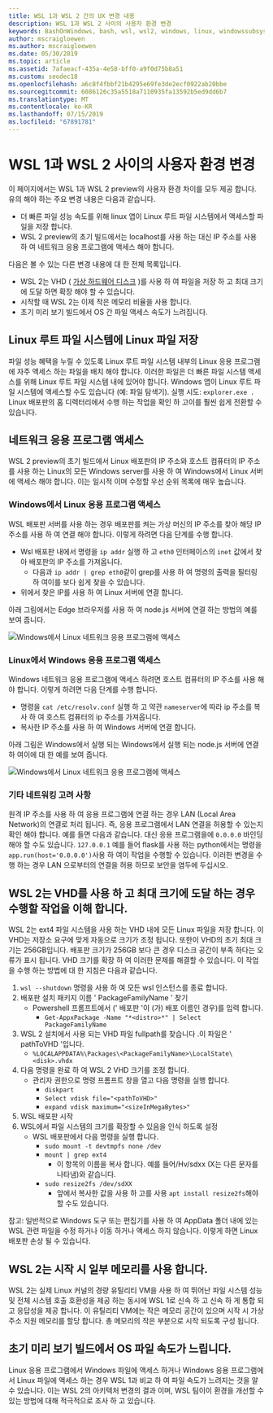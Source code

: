 ```yaml
---
title: WSL 1과 WSL 2 간의 UX 변경 내용
description: WSL 1과 WSL 2 사이의 사용자 환경 변경
keywords: BashOnWindows, bash, wsl, wsl2, windows, linux, windowssubsystem, ubuntu, debian, suse, windows 10 용 windows 하위 시스템
author: mscraigloewen
ms.author: mscraigloewen
ms.date: 05/30/2019
ms.topic: article
ms.assetid: 7afaeacf-435a-4e58-bff0-a9f0d75b8a51
ms.custom: seodec18
ms.openlocfilehash: a6c8f4fbbf21b4295e69fe3de2ecf0922ab20bbe
ms.sourcegitcommit: 6086126c35a5518a7110935fa13592b5ed9dd6b7
ms.translationtype: MT
ms.contentlocale: ko-KR
ms.lasthandoff: 07/15/2019
ms.locfileid: "67891781"
---
```

# <a name="user-experience-changes-between-wsl-1-and-wsl-2"></a>WSL 1과 WSL 2 사이의 사용자 환경 변경

이 페이지에서는 WSL 1과 WSL 2 preview의 사용자 환경 차이를 모두 제공 합니다. 유의 해야 하는 주요 변경 내용은 다음과 같습니다.

- 더 빠른 파일 성능 속도를 위해 linux 앱이 Linux 루트 파일 시스템에서 액세스할 파일을 저장 합니다.
- WSL 2 preview의 초기 빌드에서는 localhost를 사용 하는 대신 IP 주소를 사용 하 여 네트워크 응용 프로그램에 액세스 해야 합니다.

다음은 볼 수 있는 다른 변경 내용에 대 한 전체 목록입니다.

- WSL 2는 VHD ( [가상 하드웨어 디스크](https://en.wikipedia.org/wiki/VHD_(file_format)) )를 사용 하 여 파일을 저장 하 고 최대 크기에 도달 하면 확장 해야 할 수 있습니다.
- 시작할 때 WSL 2는 이제 작은 메모리 비율을 사용 합니다.
- 초기 미리 보기 빌드에서 OS 간 파일 액세스 속도가 느려집니다.

## <a name="place-your-linux-files-in-your-linux-root-file-system"></a>Linux 루트 파일 시스템에 Linux 파일 저장
파일 성능 혜택을 누릴 수 있도록 Linux 루트 파일 시스템 내부의 Linux 응용 프로그램에 자주 액세스 하는 파일을 배치 해야 합니다. 이러한 파일은 더 빠른 파일 시스템 액세스를 위해 Linux 루트 파일 시스템 내에 있어야 합니다. Windows 앱이 Linux 루트 파일 시스템에 액세스할 수도 있습니다 (예: 파일 탐색기). 실행 시도: `explorer.exe .` Linux 배포판의 홈 디렉터리에서 수행 하는 작업을 확인 하 고이를 훨씬 쉽게 전환할 수 있습니다. 

## <a name="accessing-network-applications"></a>네트워크 응용 프로그램 액세스
WSL 2 preview의 초기 빌드에서 Linux 배포판의 IP 주소와 호스트 컴퓨터의 IP 주소를 사용 하는 Linux의 모든 Windows server를 사용 하 여 Windows에서 Linux 서버에 액세스 해야 합니다. 이는 일시적 이며 수정할 우선 순위 목록에 매우 높습니다.

### <a name="accessing-linux-applications-from-windows"></a>Windows에서 Linux 응용 프로그램 액세스
WSL 배포판 서버를 사용 하는 경우 배포판를 켜는 가상 머신의 IP 주소를 찾아 해당 IP 주소를 사용 하 여 연결 해야 합니다. 이렇게 하려면 다음 단계를 수행 합니다.

- Wsl 배포판 내에서 명령을 `ip addr` 실행 하 고 `eth0` 인터페이스의 `inet` 값에서 찾아 배포판의 IP 주소를 가져옵니다.
   - 다음과 `ip addr | grep eth0`같이 grep를 사용 하 여 명령의 출력을 필터링 하 여이를 보다 쉽게 찾을 수 있습니다.
- 위에서 찾은 IP를 사용 하 여 Linux 서버에 연결 합니다.

아래 그림에서는 Edge 브라우저를 사용 하 여 node.js 서버에 연결 하는 방법의 예를 보여 줍니다.

![Windows에서 Linux 네트워크 응용 프로그램에 액세스](media/wsl2-network-w2l.jpg)

### <a name="accessing-windows-applications-from-linux"></a>Linux에서 Windows 응용 프로그램 액세스
Windows 네트워크 응용 프로그램에 액세스 하려면 호스트 컴퓨터의 IP 주소를 사용 해야 합니다. 이렇게 하려면 다음 단계를 수행 합니다.

- 명령을 `cat /etc/resolv.conf` 실행 하 고 약관 `nameserver`에 따라 ip 주소를 복사 하 여 호스트 컴퓨터의 ip 주소를 가져옵니다. 
- 복사한 IP 주소를 사용 하 여 Windows 서버에 연결 합니다.

아래 그림은 Windows에서 실행 되는 Windows에서 실행 되는 node.js 서버에 연결 하 여이에 대 한 예를 보여 줍니다. 

![Windows에서 Linux 네트워크 응용 프로그램에 액세스](media/wsl2-network-l2w.png)

### <a name="other-networking-considerations"></a>기타 네트워킹 고려 사항

원격 IP 주소를 사용 하 여 응용 프로그램에 연결 하는 경우 LAN (Local Area Network)의 연결로 처리 됩니다. 즉, 응용 프로그램에서 LAN 연결을 허용할 수 있는지 확인 해야 합니다. 예를 들면 다음과 같습니다. 대신 응용 프로그램을에 `0.0.0.0` 바인딩해야 할 수도 있습니다. `127.0.0.1` 예를 들어 flask를 사용 하는 python에서는 명령을 `app.run(host='0.0.0.0')`사용 하 여이 작업을 수행할 수 있습니다. 이러한 변경을 수행 하는 경우 LAN 으로부터의 연결을 허용 하므로 보안을 염두에 두십시오. 

## <a name="understanding-wsl-2-uses-a-vhd-and-what-to-do-if-you-reach-its-max-size"></a>WSL 2는 VHD를 사용 하 고 최대 크기에 도달 하는 경우 수행할 작업을 이해 합니다.
WSL 2는 ext4 파일 시스템을 사용 하는 VHD 내에 모든 Linux 파일을 저장 합니다. 이 VHD는 저장소 요구에 맞게 자동으로 크기가 조정 됩니다. 또한이 VHD의 초기 최대 크기는 256GB입니다. 배포판 크기가 256GB 보다 큰 경우 디스크 공간이 부족 하다는 오류가 표시 됩니다. VHD 크기를 확장 하 여 이러한 문제를 해결할 수 있습니다. 이 작업을 수행 하는 방법에 대 한 지침은 다음과 같습니다.

1. `wsl --shutdown` 명령을 사용 하 여 모든 wsl 인스턴스를 종료 합니다.
2. 배포판 설치 패키지 이름 ' PackageFamilyName ' 찾기
   - Powershell 프롬프트에서 (' 배포판 '이 (가) 배포 이름인 경우)를 입력 합니다.
      - `Get-AppxPackage -Name "*<distro>*" | Select PackageFamilyName`
3. WSL 2 설치에서 사용 되는 VHD 파일 fullpath를 찾습니다 .이 파일은 ' pathToVHD '입니다.
     - `%LOCALAPPDATA%\Packages\<PackageFamilyName>\LocalState\<disk>.vhdx`
4. 다음 명령을 완료 하 여 WSL 2 VHD 크기를 조정 합니다.
   - 관리자 권한으로 명령 프롬프트 창을 열고 다음 명령을 실행 합니다.
      - `diskpart`
      - `Select vdisk file="<pathToVHD>"`
      - `expand vdisk maximum="<sizeInMegaBytes>"`
5. WSL 배포판 시작
6. WSL에서 파일 시스템의 크기를 확장할 수 있음을 인식 하도록 설정
   - WSL 배포판에서 다음 명령을 실행 합니다.
      - `sudo mount -t devtmpfs none /dev`
      - `mount | grep ext4`
         - 이 항목의 이름을 복사 합니다. 예를 들어/Hv/sdxx (X는 다른 문자를 나타냄)와 같습니다.
      - `sudo resize2fs /dev/sdXX`
         - 앞에서 복사한 값을 사용 하 고를 사용 `apt install resize2fs`해야 할 수도 있습니다.

참고: 일반적으로 Windows 도구 또는 편집기를 사용 하 여 AppData 폴더 내에 있는 WSL 관련 파일을 수정 하거나 이동 하거나 액세스 하지 않습니다. 이렇게 하면 Linux 배포판 손상 될 수 있습니다.

## <a name="wsl-2-will-use-some-memory-on-startup"></a>WSL 2는 시작 시 일부 메모리를 사용 합니다.
WSL 2는 실제 Linux 커널의 경량 유틸리티 VM을 사용 하 여 뛰어난 파일 시스템 성능 및 전체 시스템 호출 호환성을 제공 하는 동시에 WSL 1로 신속 하 고 신속 하 게 통합 되 고 응답성을 제공 합니다. 이 유틸리티 VM에는 작은 메모리 공간이 있으며 시작 시 가상 주소 지원 메모리를 할당 합니다. 총 메모리의 작은 부분으로 시작 되도록 구성 됩니다.

## <a name="cross-os-file-speed-will-be-slower-in-initial-preview-builds"></a>초기 미리 보기 빌드에서 OS 파일 속도가 느립니다.
Linux 응용 프로그램에서 Windows 파일에 액세스 하거나 Windows 응용 프로그램에서 Linux 파일에 액세스 하는 경우 WSL 1과 비교 하 여 파일 속도가 느려지는 것을 알 수 있습니다. 이는 WSL 2의 아키텍처 변경의 결과 이며, WSL 팀이이 환경을 개선할 수 있는 방법에 대해 적극적으로 조사 하 고 있습니다.
